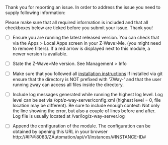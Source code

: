 Thank you for reporting an issue. In order to address the issue you need to 
supply following information:

Please make sure that all required information is included and that all 
checkboxes below are ticked before you submit your issue. Thank you!

- [ ] Ensure you are running the latest released version. You can check that
via the Apps > Local Apps screen in your Z-Wave>Me. (you might need to remove
filters). If a red arrow is displayed next to this module, a newer version
is available.

- [ ] State the Z-Wave>Me version. See Management > Info

- [ ] Make sure that you followed all [installation instructions](../../#installation)
If installed via git ensure that the directory is NOT prefixed with 'ZWay-'
and that the user running zway can access all files inside the directory.

- [ ] Include log messages generated while running the highest log level. Log
level can be set via /opt/z-way-server/config.xml (highest level = 0, file
location may be different). Be sure to include enough context: Not only the
line showing the error, but also a couple of lines before and after. Log file
is usually located at /var/log/z-way-server.log

- [ ] Append the configuration of the module. The configuration can be 
obtained by opening this URL in your browser
http://#IP#:8083/ZAutomation/api/v1/instances/#INSTANCE-ID#
